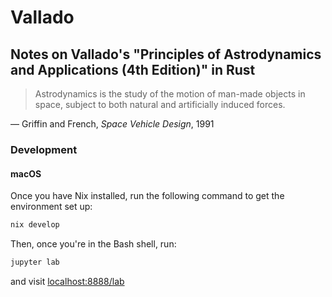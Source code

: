 # Vallado
## Notes on Vallado's "Principles of Astrodynamics and Applications (4th Edition)" in Rust

>Astrodynamics is the study of the motion of man-made objects in space, subject to both natural and artificially induced forces.

&mdash; Griffin and French, _Space Vehicle Design_, 1991

### Development

#### macOS

Once you have Nix installed, run the following command to get the environment set up:

```sh
nix develop
```

Then, once you're in the Bash shell, run:

```sh
jupyter lab
```

and visit [localhost:8888/lab](http://localhost:8888/lab)
